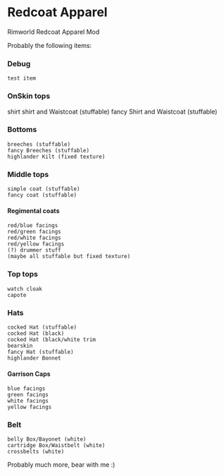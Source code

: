 

# Redcoat Apparel
Rimworld Redcoat Apparel Mod

Probably the following items:

### Debug
	test item

### OnSkin tops
  shirt
	shirt and Waistcoat (stuffable)
	fancy Shirt and Waistcoat (stuffable)

### Bottoms
	breeches (stuffable)
	fancy Breeches (stuffable)
	highlander Kilt (fixed texture)

### Middle tops
	simple coat (stuffable)
	fancy coat (stuffable)

  #### Regimental coats
    red/blue facings
    red/green facings
    red/white facings
    red/yellow facings
    (?) drummer stuff
    (maybe all stuffable but fixed texture)

### Top tops
	watch cloak
	capote

### Hats
	cocked Hat (stuffable)
	cocked Hat (black)
	cocked Hat (black/white trim
	bearskin
	fancy Hat (stuffable)
	highlander Bonnet
 #### Garrison Caps
    blue facings
    green facings
    white facings
    yellow facings


### Belt
	belly Box/Bayonet (white)
	cartridge Box/Waistbelt (white)
	crossbelts (white)

Probably much more, bear with me :)
